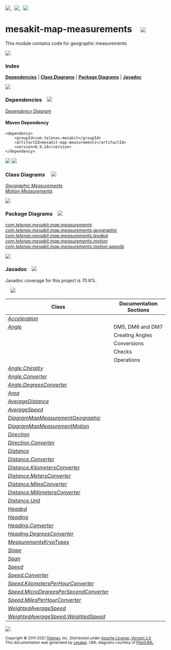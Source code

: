 [//]: # (start-user-text)

<a href="https://www.mesakit.org">
<img src="https://telenav.github.io/telenav-assets/images/icons/web-32.png" srcset="https://telenav.github.io/telenav-assets/images/icons/web-32-2x.png 2x"/>
</a>
&nbsp;
<a href="https://twitter.com/openmesakit">
<img src="https://telenav.github.io/telenav-assets/images/logos/twitter/twitter-32.png" srcset="https://telenav.github.io/telenav-assets/images/logos/twitter/twitter-32-2x.png 2x"/>
</a>
&nbsp;
<a href="https://mesakit.zulipchat.com">
<img src="https://telenav.github.io/telenav-assets/images/logos/zulip/zulip-32.png" srcset="https://telenav.github.io/telenav-assets/images/logos/zulip/zulip-32-2x.png 2x"/>
</a>

[//]: # (end-user-text)

# mesakit-map-measurements &nbsp;&nbsp; <img src="https://telenav.github.io/telenav-assets/images/icons/ruler-32.png" srcset="https://telenav.github.io/telenav-assets/images/icons/ruler-32-2x.png 2x"/>

This module contains code for geographic measurements 

<img src="https://telenav.github.io/telenav-assets/images/separators/horizontal-line-512.png" srcset="https://telenav.github.io/telenav-assets/images/separators/horizontal-line-512-2x.png 2x"/>

### Index



[**Dependencies**](#dependencies) | [**Class Diagrams**](#class-diagrams) | [**Package Diagrams**](#package-diagrams) | [**Javadoc**](#javadoc)

<img src="https://telenav.github.io/telenav-assets/images/separators/horizontal-line-512.png" srcset="https://telenav.github.io/telenav-assets/images/separators/horizontal-line-512-2x.png 2x"/>

### Dependencies <a name="dependencies"></a> &nbsp;&nbsp; <img src="https://telenav.github.io/telenav-assets/images/icons/dependencies-32.png" srcset="https://telenav.github.io/telenav-assets/images/icons/dependencies-32-2x.png 2x"/>

[*Dependency Diagram*](https://www.mesakit.org/0.9.14/lexakai/mesakit/mesakit-map/measurements/documentation/diagrams/dependencies.svg)

#### Maven Dependency

    <dependency>
        <groupId>com.telenav.mesakit</groupId>
        <artifactId>mesakit-map-measurements</artifactId>
        <version>0.9.14</version>
    </dependency>

<img src="https://telenav.github.io/telenav-assets/images/separators/horizontal-line-128.png" srcset="https://telenav.github.io/telenav-assets/images/separators/horizontal-line-128-2x.png 2x"/>

[//]: # (start-user-text)



[//]: # (end-user-text)

<img src="https://telenav.github.io/telenav-assets/images/separators/horizontal-line-128.png" srcset="https://telenav.github.io/telenav-assets/images/separators/horizontal-line-128-2x.png 2x"/>

### Class Diagrams <a name="class-diagrams"></a> &nbsp; &nbsp; <img src="https://telenav.github.io/telenav-assets/images/icons/diagram-40.png" srcset="https://telenav.github.io/telenav-assets/images/icons/diagram-40-2x.png 2x"/>

[*Geographic Measurements*](https://www.mesakit.org/0.9.14/lexakai/mesakit/mesakit-map/measurements/documentation/diagrams/diagram-map-measurement-geographic.svg)  
[*Motion Measurements*](https://www.mesakit.org/0.9.14/lexakai/mesakit/mesakit-map/measurements/documentation/diagrams/diagram-map-measurement-motion.svg)

<img src="https://telenav.github.io/telenav-assets/images/separators/horizontal-line-128.png" srcset="https://telenav.github.io/telenav-assets/images/separators/horizontal-line-128-2x.png 2x"/>

### Package Diagrams <a name="package-diagrams"></a> &nbsp;&nbsp; <img src="https://telenav.github.io/telenav-assets/images/icons/box-24.png" srcset="https://telenav.github.io/telenav-assets/images/icons/box-24-2x.png 2x"/>

[*com.telenav.mesakit.map.measurements*](https://www.mesakit.org/0.9.14/lexakai/mesakit/mesakit-map/measurements/documentation/diagrams/com.telenav.mesakit.map.measurements.svg)  
[*com.telenav.mesakit.map.measurements.geographic*](https://www.mesakit.org/0.9.14/lexakai/mesakit/mesakit-map/measurements/documentation/diagrams/com.telenav.mesakit.map.measurements.geographic.svg)  
[*com.telenav.mesakit.map.measurements.lexakai*](https://www.mesakit.org/0.9.14/lexakai/mesakit/mesakit-map/measurements/documentation/diagrams/com.telenav.mesakit.map.measurements.lexakai.svg)  
[*com.telenav.mesakit.map.measurements.motion*](https://www.mesakit.org/0.9.14/lexakai/mesakit/mesakit-map/measurements/documentation/diagrams/com.telenav.mesakit.map.measurements.motion.svg)  
[*com.telenav.mesakit.map.measurements.motion.speeds*](https://www.mesakit.org/0.9.14/lexakai/mesakit/mesakit-map/measurements/documentation/diagrams/com.telenav.mesakit.map.measurements.motion.speeds.svg)

<img src="https://telenav.github.io/telenav-assets/images/separators/horizontal-line-128.png" srcset="https://telenav.github.io/telenav-assets/images/separators/horizontal-line-128-2x.png 2x"/>

### Javadoc <a name="javadoc"></a> &nbsp;&nbsp; <img src="https://telenav.github.io/telenav-assets/images/icons/books-24.png" srcset="https://telenav.github.io/telenav-assets/images/icons/books-24-2x.png 2x"/>

Javadoc coverage for this project is 70.8%.  
  
&nbsp; &nbsp; <img src="https://telenav.github.io/telenav-assets/images/meters/meter-70-96.png" srcset="https://telenav.github.io/telenav-assets/images/meters/meter-70-96-2x.png 2x"/>




| Class | Documentation Sections |
|---|---|
| [*Acceleration*](https://www.mesakit.org/0.9.14/javadoc/mesakit/mesakit.map.measurements/////////////////////////////////////////////////////////.html) |  |  
| [*Angle*](https://www.mesakit.org/0.9.14/javadoc/mesakit/mesakit.map.measurements//////////////////////////////////////////////////////.html) | DM5, DM6 and DM7 |  
| | Creating Angles |  
| | Conversions |  
| | Checks |  
| | Operations |  
| [*Angle.Chirality*](https://www.mesakit.org/0.9.14/javadoc/mesakit/mesakit.map.measurements////////////////////////////////////////////////////////////////.html) |  |  
| [*Angle.Converter*](https://www.mesakit.org/0.9.14/javadoc/mesakit/mesakit.map.measurements////////////////////////////////////////////////////////////////.html) |  |  
| [*Angle.DegreesConverter*](https://www.mesakit.org/0.9.14/javadoc/mesakit/mesakit.map.measurements///////////////////////////////////////////////////////////////////////.html) |  |  
| [*Area*](https://www.mesakit.org/0.9.14/javadoc/mesakit/mesakit.map.measurements/////////////////////////////////////////////////////.html) |  |  
| [*AverageDistance*](https://www.mesakit.org/0.9.14/javadoc/mesakit/mesakit.map.measurements////////////////////////////////////////////////////////////////.html) |  |  
| [*AverageSpeed*](https://www.mesakit.org/0.9.14/javadoc/mesakit/mesakit.map.measurements////////////////////////////////////////////////////////////////.html) |  |  
| [*DiagramMapMeasurementGeographic*](https://www.mesakit.org/0.9.14/javadoc/mesakit/mesakit.map.measurements/////////////////////////////////////////////////////////////////////////////.html) |  |  
| [*DiagramMapMeasurementMotion*](https://www.mesakit.org/0.9.14/javadoc/mesakit/mesakit.map.measurements/////////////////////////////////////////////////////////////////////////.html) |  |  
| [*Direction*](https://www.mesakit.org/0.9.14/javadoc/mesakit/mesakit.map.measurements//////////////////////////////////////////////////////////.html) |  |  
| [*Direction.Converter*](https://www.mesakit.org/0.9.14/javadoc/mesakit/mesakit.map.measurements////////////////////////////////////////////////////////////////////.html) |  |  
| [*Distance*](https://www.mesakit.org/0.9.14/javadoc/mesakit/mesakit.map.measurements/////////////////////////////////////////////////////////.html) |  |  
| [*Distance.Converter*](https://www.mesakit.org/0.9.14/javadoc/mesakit/mesakit.map.measurements///////////////////////////////////////////////////////////////////.html) |  |  
| [*Distance.KilometersConverter*](https://www.mesakit.org/0.9.14/javadoc/mesakit/mesakit.map.measurements/////////////////////////////////////////////////////////////////////////////.html) |  |  
| [*Distance.MetersConverter*](https://www.mesakit.org/0.9.14/javadoc/mesakit/mesakit.map.measurements/////////////////////////////////////////////////////////////////////////.html) |  |  
| [*Distance.MilesConverter*](https://www.mesakit.org/0.9.14/javadoc/mesakit/mesakit.map.measurements////////////////////////////////////////////////////////////////////////.html) |  |  
| [*Distance.MillimetersConverter*](https://www.mesakit.org/0.9.14/javadoc/mesakit/mesakit.map.measurements//////////////////////////////////////////////////////////////////////////////.html) |  |  
| [*Distance.Unit*](https://www.mesakit.org/0.9.14/javadoc/mesakit/mesakit.map.measurements//////////////////////////////////////////////////////////////.html) |  |  
| [*Headed*](https://www.mesakit.org/0.9.14/javadoc/mesakit/mesakit.map.measurements///////////////////////////////////////////////////////.html) |  |  
| [*Heading*](https://www.mesakit.org/0.9.14/javadoc/mesakit/mesakit.map.measurements////////////////////////////////////////////////////////.html) |  |  
| [*Heading.Converter*](https://www.mesakit.org/0.9.14/javadoc/mesakit/mesakit.map.measurements//////////////////////////////////////////////////////////////////.html) |  |  
| [*Heading.DegreesConverter*](https://www.mesakit.org/0.9.14/javadoc/mesakit/mesakit.map.measurements/////////////////////////////////////////////////////////////////////////.html) |  |  
| [*MeasurementsKryoTypes*](https://www.mesakit.org/0.9.14/javadoc/mesakit/mesakit.map.measurements///////////////////////////////////////////////////////////.html) |  |  
| [*Slope*](https://www.mesakit.org/0.9.14/javadoc/mesakit/mesakit.map.measurements//////////////////////////////////////////////////////.html) |  |  
| [*Span*](https://www.mesakit.org/0.9.14/javadoc/mesakit/mesakit.map.measurements/////////////////////////////////////////////////////.html) |  |  
| [*Speed*](https://www.mesakit.org/0.9.14/javadoc/mesakit/mesakit.map.measurements//////////////////////////////////////////////////.html) |  |  
| [*Speed.Converter*](https://www.mesakit.org/0.9.14/javadoc/mesakit/mesakit.map.measurements////////////////////////////////////////////////////////////.html) |  |  
| [*Speed.KilometersPerHourConverter*](https://www.mesakit.org/0.9.14/javadoc/mesakit/mesakit.map.measurements/////////////////////////////////////////////////////////////////////////////.html) |  |  
| [*Speed.MicroDegreesPerSecondConverter*](https://www.mesakit.org/0.9.14/javadoc/mesakit/mesakit.map.measurements/////////////////////////////////////////////////////////////////////////////////.html) |  |  
| [*Speed.MilesPerHourConverter*](https://www.mesakit.org/0.9.14/javadoc/mesakit/mesakit.map.measurements////////////////////////////////////////////////////////////////////////.html) |  |  
| [*WeightedAverageSpeed*](https://www.mesakit.org/0.9.14/javadoc/mesakit/mesakit.map.measurements////////////////////////////////////////////////////////////////////////.html) |  |  
| [*WeightedAverageSpeed.WeightedSpeed*](https://www.mesakit.org/0.9.14/javadoc/mesakit/mesakit.map.measurements//////////////////////////////////////////////////////////////////////////////////////.html) |  |  

[//]: # (start-user-text)



[//]: # (end-user-text)

<img src="https://telenav.github.io/telenav-assets/images/separators/horizontal-line-512.png" srcset="https://telenav.github.io/telenav-assets/images/separators/horizontal-line-512-2x.png 2x"/>

<sub>Copyright &#169; 2011-2021 [Telenav](https://telenav.com), Inc. Distributed under [Apache License, Version 2.0](LICENSE)</sub>  
<sub>This documentation was generated by [Lexakai](https://lexakai.org). UML diagrams courtesy of [PlantUML](https://plantuml.com).</sub>
